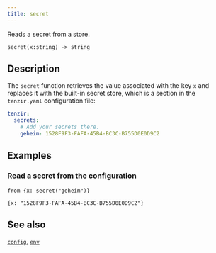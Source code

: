 ```yaml
---
title: secret
---
```


Reads a secret from a store.

```tql
secret(x:string) -> string
```

## Description

The `secret` function retrieves the value associated with the key `x` and
replaces it with the built-in secret store, which is a section in the
`tenzir.yaml` configuration file:

```yaml
tenzir:
  secrets:
    # Add your secrets there.
    geheim: 1528F9F3-FAFA-45B4-BC3C-B755D0E0D9C2
```

## Examples

### Read a secret from the configuration

```tql
from {x: secret("geheim")}
```

```tql
{x: "1528F9F3-FAFA-45B4-BC3C-B755D0E0D9C2"}
```

## See also

[`config`](config),
[`env`](env)
